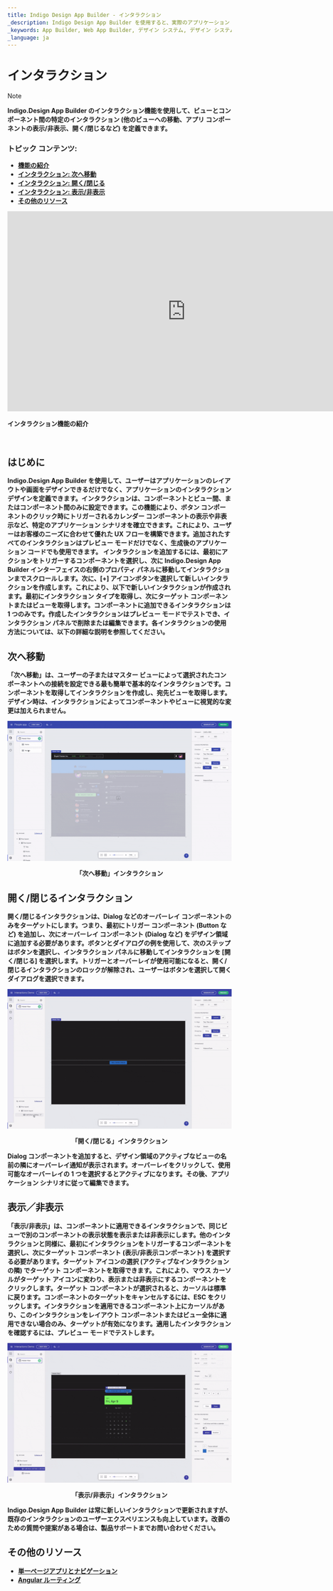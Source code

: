 ```yaml
---
title: Indigo Design App Builder - インタラクション 
_description: Indigo Design App Builder を使用すると、実際のアプリケーション シナリオをカバーするために、画面とコンポーネント間の接続を作成する際にデザインおよび開発チームがさまざまなインタラクションを使用できます。
_keywords: App Builder, Web App Builder, デザイン システム, デザイン システム UX, UI キット, Sketch, Ignite UI for Angular, Sketch to Angular, Angular, Angular デザイン システム, Sketch から コードをエクスポート, Angular 用のデザイン キット, Sketch UI キット, インタラクション
_language: ja
---
```

# インタラクション

> [!NOTE]
><b>Indigo.Design App Builder のインタラクション機能を使用して、ビューとコンポーネント間の特定のインタラクション (他のビューへの移動、アプリ コンポーネントの表示/非表示、開く/閉じるなど) を定義できます。



### トピック コンテンツ:
* <a href="#はじめに">機能の紹介</a>
* <a href="#次へ移動">インタラクション: 次へ移動</a>
* <a href="#開く閉じるインタラクション">インタラクション: 開く/閉じる</a>
* <a href="#表示非表示 ">インタラクション: 表示/非表示</a>
* <a href="#その他のリソース">その他のリソース</a>


<section class="feature__container">
    <div class="feature">
        <div class="feature__image">
            <iframe width="800" height="450" src="https://www.youtube.com/embed/zxT-nIXKn7I" frameborder="0" allowfullscreen></iframe>
            <p>インタラクション機能の紹介</p>
            <br>
        </div>
    </div>
</section>

## はじめに
Indigo.Design App Builder を使用して、ユーザーはアプリケーションのレイアウトや画面をデザインできるだけでなく、アプリケーションのインタラクション デザインを定義できます。インタラクションは、コンポーネントとビュー間、またはコンポーネント間のみに設定できます。この機能により、ボタン コンポーネントのクリック時にトリガーされるカレンダー コンポーネントの表示や非表示など、特定のアプリケーション シナリオを確立できます。これにより、ユーザーはお客様のニーズに合わせて優れた UX フローを構築できます。追加されたすべてのインタラクションはプレビュー モードだけでなく、生成後のアプリケーション コードでも使用できます。
インタラクションを追加するには、最初にアクションをトリガーするコンポーネントを選択し、次に Indigo.Design App Builder インターフェイスの右側のプロパティ パネルに移動してインタラクションまでスクロールします。次に、[+] アイコンボタンを選択して新しいインタラクションを作成します。これにより、以下で新しいインタラクションが作成されます。最初にインタラクション タイプを取得し、次にターゲット コンポーネントまたはビューを取得します。コンポーネントに追加できるインタラクションは 1 つのみです。作成したインタラクションはプレビュー モードでテストでき、インタラクション パネルで削除または編集できます。各インタラクションの使用方法については、以下の詳細な説明を参照してください。

## 次へ移動
「次へ移動」は、ユーザーの子またはマスター ビューによって選択されたコンポーネントへの接続を設定できる最も簡単で基本的なインタラクションです。コンポーネントを取得してインタラクションを作成し、宛先ビューを取得します。デザイン時は、インタラクションによってコンポーネントやビューに視覚的な変更は加えられません。 

<img class="responsive-img" src="../images/navigate-to-interaction.gif" />
<p style="text-align:center;">「次へ移動」インタラクション</p>

## 開く/閉じるインタラクション
開く/閉じるインタラクションは、Dialog などのオーバーレイ コンポーネントのみをターゲットにします。つまり、最初にトリガー コンポーネント (Button など) を追加し、次にオーバーレイ コンポーネント (Dialog など) をデザイン領域に追加する必要があります。ボタンとダイアログの例を使用して、次のステップはボタンを選択し、インタラクション パネルに移動してインタラクションを [開く/閉じる] を選択します。トリガーとオーバーレイが使用可能になると、開く/閉じるインタラクションのロックが解除され、ユーザーはボタンを選択して開くダイアログを選択できます。 

<img class="responsive-img" src="../images/open-close-interaction.gif" />
<p style="text-align:center;">「開く/閉じる」インタラクション</p>

Dialog コンポーネントを追加すると、デザイン領域のアクティブなビューの名前の隣にオーバーレイ通知が表示されます。オーバーレイをクリックして、使用可能なオーバーレイの 1 つを選択するとアクティブになります。その後、アプリケーション シナリオに従って編集できます。 


## 表示／非表示 
「表示/非表示」は、コンポーネントに適用できるインタラクションで、同じビューで別のコンポーネントの表示状態を表示または非表示にします。他のインタラクションと同様に、最初にインタラクションをトリガーするコンポーネントを選択し、次にターゲット コンポーネント (表示/非表示コンポーネント) を選択する必要があります。ターゲット アイコンの選択 (アクティブなインタラクションの隣) でターゲット コンポーネントを取得できます。これにより、マウス カーソルがターゲット アイコンに変わり、表示または非表示にするコンポーネントをクリックします。ターゲット コンポーネントが選択されると、カーソルは標準に戻ります。コンポーネントのターゲットをキャンセルするには、ESC をクリックします。インタラクションを適用できるコンポーネント上にカーソルがあり、このインタラクションをレイアウト コンポーネントまたはビュー全体に適用できない場合のみ、ターゲットが有効になります。適用したインタラクションを確認するには、プレビュー モードでテストします。

<img class="responsive-img" src="../images/show-hide-interaction.gif" />
<p style="text-align:center;">「表示/非表示」インタラクション</p>


Indigo.Design App Builder は常に新しいインタラクションで更新されますが、既存のインタラクションのユーザーエクスペリエンスも向上しています。改善のための質問や提案がある場合は、製品サポートまでお問い合わせください。


## その他のリソース

<div class="divider--half"></div>

* [単一ページアプリとナビゲーション](single-page-apps-and-navigation.md)
* [Angular ルーティング](https://angular.io/start/start-routing)
